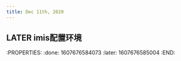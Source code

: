 ```yaml
---
title: Dec 11th, 2020
---
```


## LATER **imis配置环境**
:PROPERTIES:
:done: 1607676584073
:later: 1607676585004
:END:
##
##
